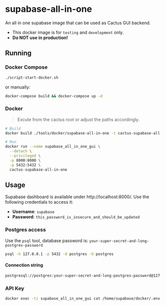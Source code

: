 # supabase-all-in-one

An all in one supabase image that can be used as Cactus GUI backend.

- This docker image is for `testing` and `development` only.
- **Do NOT use in production!**

## Running

### Docker Compose

```bash
./script-start-docker.sh
```

or manually:

```bash
docker-compose build && docker-compose up -d
```

### Docker

> Excute from the cactus root or adjust the paths accordingly.

```bash
# Build
docker build ./tools/docker/supabase-all-in-one -t cactus-supabase-all-in-one

# Run
docker run --name supabase_all_in_one_gui \
  --detach \
  --privileged \
  -p 8000:8000 \
  -p 5432:5432 \
  cactus-supabase-all-in-one
```

## Usage

Supabase dashboard is available under http://localhost:8000/. Use the following credentials to access it:
- **Username**: `supabase`
- **Password**: `this_password_is_insecure_and_should_be_updated`

### Postgres access

Use the `psql` tool, database password is: `your-super-secret-and-long-postgres-password`

```sh
psql -h 127.0.0.1 -p 5432 -d postgres -U postgres
```

#### Connection string

```sh
postgresql://postgres:your-super-secret-and-long-postgres-password@127.0.0.1:5432/postgres
```

### API Key

```sh
docker exec -ti supabase_all_in_one_gui cat /home/supabase/docker/.env | grep SERVICE_ROLE_KEY
```
